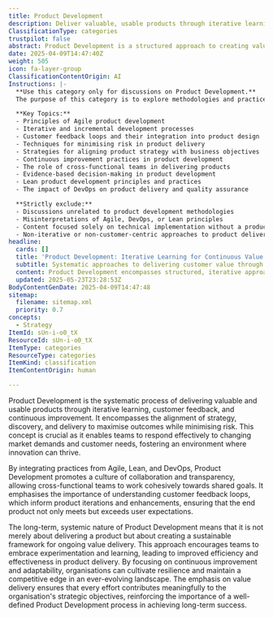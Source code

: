 ```yaml
---
title: Product Development
description: Deliver valuable, usable products through iterative learning, customer feedback, and continuous improvement. Align strategy, discovery, and delivery to maximise outcomes and reduce risk.
ClassificationType: categories
trustpilot: false
abstract: Product Development is a structured approach to creating valuable and usable products through iterative learning, customer feedback, and continuous improvement. Originating from methodologies such as Agile, Lean, and DevOps, it aligns strategy, discovery, and delivery to enhance outcomes while reducing risks. This process is vital as it enables teams to swiftly adapt to shifting market demands and customer preferences, fostering an innovative environment. By promoting collaboration and transparency among cross-functional teams, Product Development ensures that customer feedback informs product iterations, leading to enhancements that not only meet but exceed user expectations. Its systemic nature underscores that Product Development is not just about launching a product but establishing a sustainable framework for ongoing value delivery. This approach encourages experimentation and learning, resulting in greater efficiency and effectiveness in product delivery. By prioritising continuous improvement and adaptability, organisations can build resilience and maintain a competitive advantage in a dynamic landscape. Ultimately, the focus on value delivery ensures that all efforts align with the organisation's strategic objectives, highlighting the critical role of a well-defined Product Development process in achieving long-term success.
date: 2025-04-09T14:47:40Z
weight: 505
icon: fa-layer-group
ClassificationContentOrigin: AI
Instructions: |-
  **Use this category only for discussions on Product Development.**  
  The purpose of this category is to explore methodologies and practices that facilitate the delivery of valuable and usable products through iterative learning, customer feedback, and continuous improvement. It emphasises the alignment of strategy, discovery, and delivery to maximise outcomes and mitigate risks in the product development lifecycle.

  **Key Topics:**
  - Principles of Agile product development
  - Iterative and incremental development processes
  - Customer feedback loops and their integration into product design
  - Techniques for minimising risk in product delivery
  - Strategies for aligning product strategy with business objectives
  - Continuous improvement practices in product development
  - The role of cross-functional teams in delivering products
  - Evidence-based decision-making in product development
  - Lean product development principles and practices
  - The impact of DevOps on product delivery and quality assurance

  **Strictly exclude:**
  - Discussions unrelated to product development methodologies
  - Misinterpretations of Agile, DevOps, or Lean principles
  - Content focused solely on technical implementation without a product development context
  - Non-iterative or non-customer-centric approaches to product delivery
headline:
  cards: []
  title: 'Product Development: Iterative Learning for Continuous Value Delivery'
  subtitle: Systematic approaches to delivering customer value through iterative discovery, rapid feedback loops, continuous improvement, and strategic alignment.
  content: Product Development encompasses structured, iterative approaches to creating valuable products through customer feedback, experimentation, and continuous improvement. It integrates strategic alignment, discovery, and delivery, emphasising collaboration, transparency, rapid adaptation to market changes, and evidence-based decision-making to sustainably deliver customer value and achieve organisational objectives.
  updated: 2025-05-23T23:28:53Z
BodyContentGenDate: 2025-04-09T14:47:48
sitemap:
  filename: sitemap.xml
  priority: 0.7
concepts:
  - Strategy
ItemId: sUn-i-o0_tX
ResourceId: sUn-i-o0_tX
ItemType: categories
ResourceType: categories
ItemKind: classification
ItemContentOrigin: human

---
```

Product Development is the systematic process of delivering valuable and usable products through iterative learning, customer feedback, and continuous improvement. It encompasses the alignment of strategy, discovery, and delivery to maximise outcomes while minimising risk. This concept is crucial as it enables teams to respond effectively to changing market demands and customer needs, fostering an environment where innovation can thrive.

By integrating practices from Agile, Lean, and DevOps, Product Development promotes a culture of collaboration and transparency, allowing cross-functional teams to work cohesively towards shared goals. It emphasises the importance of understanding customer feedback loops, which inform product iterations and enhancements, ensuring that the end product not only meets but exceeds user expectations.

The long-term, systemic nature of Product Development means that it is not merely about delivering a product but about creating a sustainable framework for ongoing value delivery. This approach encourages teams to embrace experimentation and learning, leading to improved efficiency and effectiveness in product delivery. By focusing on continuous improvement and adaptability, organisations can cultivate resilience and maintain a competitive edge in an ever-evolving landscape. The emphasis on value delivery ensures that every effort contributes meaningfully to the organisation's strategic objectives, reinforcing the importance of a well-defined Product Development process in achieving long-term success.
